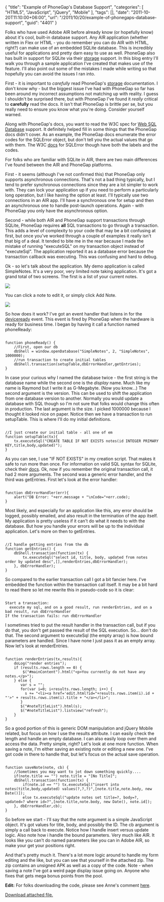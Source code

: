 {
	"title": "Example of PhoneGap's Database Support",
	"categories": [
		"HTML5",
		"JavaScript",
		"jQuery",
		"Mobile"
	],
	"tags": [],
	"date": "2011-10-20T11:10:00+06:00",
	"url": "/2011/10/20/example-of-phonegaps-database-support",
	"guid": "4401"
}

Folks who have used Adobe AIR before already know (or hopefully know) about it's cool, built-in database support. Any AIR application (whether written in Flex or HTML - you do remember you can do AIR with HTML, right?) can make use of an embedded SQLite database. This is incredibly useful for applications and pretty darn easy to use as well. PhoneGap also has built in support for SQLite via their <a href="http://docs.phonegap.com/en/1.1.0/phonegap_storage_storage.md.html">storage</a> support. In this blog entry I'll walk you through a sample application I've created that makes use of the feature. I'll also point out some of the mistakes I made while writing so that hopefully you can avoid the issues I ran into.
<!--more-->
<p/>

First - it is important to <i>carefully</i> read PhoneGap's <a href="http://docs.phonegap.com/en/1.1.0/phonegap_storage_storage.md.html">storage</a> documentation. I don't know why - but the biggest issue I've had with PhoneGap so far has been around my incorrect assumptions not matching up with reality. I guess I shouldn't be surprised there, but with PhoneGap I've found it <i>really</i> critical to <b>carefully</b> read the docs. It isn't that PhoneGap is brittle per se, but you really need to ensure you know what you're doing. Consider yourself warned. 

<p/>

Along with PhoneGap's docs, you want to read the W3C spec for <a href="http://dev.w3.org/html5/webdatabase/">Web SQL Database</a> support. It definitely helped fill in some things that the PhoneGap docs didn't cover. As an example, the PhoneGap docs enumerate the error codes for the SQLError object, but don't tell you the actual values that go with them. The W3C <a href="http://dev.w3.org/html5/webdatabase/#sqlerror">docs</a> for SQLError though have both the labels and the codes. 

<p/>

For folks who are familiar with SQLite in AIR, there are two main differences I've found between the AIR and PhoneGap platforms.

<p/>

First - it seems (although I've not confirmed this) that PhoneGap only supports asynchronous connections. That's not a bad thing typically, but I tend to prefer synchronous connections since they are a lot simpler to work with. They can lock your application up if you need to perform a particularly long operation, but I like having the option at least. I'll typically use two connections in an AIR app. I'll have a synchronous one for setup and then an asynchronous one to handle post-launch operations. Again - with PhoneGap you only have the asynchronous option.

<p/>

Second - while both AIR and PhoneGap support transactions through SQLite, PhoneGap requires <b>all</b> SQL transactions to go through a transaction. This adds a level of complexity to your code that may be a bit confusing at first, but once you've worked through a couple of examples it really isn't that big of a deal. It tended to bite me in the rear because I made the mistake of running "executeSQL" on my transaction object instead of "executeSql". The application reported it as a database error because the transaction callback was executing. This was confusing and hard to debug.

<p/>

Ok - so let's talk about the application. My demo application is called SimpleNotes. It's a very poor, very limited note taking application. It's got a grand total of two screens. The first is a list of your current notes.

<p/>


<img src="http://static.raymondcamden.com/images/cfjedi/device-2011-10-20-091716.png" />

<p/>

You can click a note to edit it, or simply click Add Note.

<p/>

<img src="http://static.raymondcamden.com/images/cfjedi/device-2.png" />

<p/>

So how does it work? I've got an event handler that listens in for the <a href="http://docs.phonegap.com/en/1.1.0/phonegap_events_events.md.html#deviceready">deviceready</a> event. This event is fired by PhoneGap when the hardware is ready for business time. I began by having it call a function named phoneReady:

<p/>

<code>
function phoneReady() {
    //First, open our db    
    dbShell = window.openDatabase("SimpleNotes", 2, "SimpleNotes", 1000000);
    //run transaction to create initial tables
    dbShell.transaction(setupTable,dbErrorHandler,getEntries);
}
</code>

<p/>

In case your curious why I named the database twice - the first string is the database name while the second one is the <i>display</i> name. Much like my name is Raymond but I write it as G-Megabyte. (Now you know...) The second argument is the version. This can be used to shift the application from one database version to another. Normally you would update a database with SQL though so I'm not sure that folks would change this often in production. The last argument is the size. I picked 1000000 because I thought it looked nice on paper. Notice then we have a transaction to run setupTable. This is where I'll do my initial definitions.

<p/>

<code>
//I just create our initial table - all one of em
function setupTable(tx){
    tx.executeSql("CREATE TABLE IF NOT EXISTS notes(id INTEGER PRIMARY KEY,title,body,updated)");
}   
</code>

<p/>

As you can see, I use "IF NOT EXISTS" in my creation script. That makes it safe to run more than once. For information on valid SQL syntax for SQLite, check their <a href="http://www.sqlite.org/docs.html">docs</a>. Ok, now if you remember the original transaction call, it had 2 more arguments. The second was a generic error handler, and the third was getEntries. First let's look at the error handler:

<p/>

<code>
function dbErrorHandler(err){
    alert("DB Error: "+err.message + "\nCode="+err.code);
}
</code>

<p/>

Most likely, and especially for an application like this, any error should be logged, possibly emailed, and also result in the termination of the app itself. My application is pretty useless if it can't do what it needs to with the database. But how you handle your errors will be up to the individual application. Let's more on then to getEntries.

<p/>

<code>
//I handle getting entries from the db
function getEntries() {
    dbShell.transaction(function(tx) {
        tx.executeSql("select id, title, body, updated from notes order by updated desc",[],renderEntries,dbErrorHandler);
    }, dbErrorHandler);
}
</code>

<p/>

So compared to the earlier transaction call I got a bit fancier here. I've embedded the function within the transaction call itself. It may be a bit hard to read there so let me rewrite this in pseudo-code so it is clear:

<p/>

<code>
Start a transaction:
  execute my sql, and on a good result, run renderEntries, and on a bad result, run dbErrorHandler
If the transaction fails: run dbErrorHandler
</code>

<p/>

I sometimes tried to put the result handler in the transaction call, but if you do that, you don't get passed the result of the SQL execution. So... don't do that. The second argument to executeSql (the empty array) is how bound parameters are handled. Since I have none I just pass it as an empty array. Now let's look at renderEntries.

<p/>

<code>
function renderEntries(tx,results){
    doLog("render entries");
    if (results.rows.length == 0) {
        $("#mainContent").html("&lt;p&gt;You currently do not have any notes.&lt;/p&gt;");
    } else {
       var s = "";
       for(var i=0; i&lt;results.rows.length; i++) {
         s += "&lt;li&gt;&lt;a href='edit.html?id="+results.rows.item(i).id + "'&gt;" + results.rows.item(i).title + "&lt;/a&gt;&lt;/li&gt;";   
       }
       $("#noteTitleList").html(s);
       $("#noteTitleList").listview("refresh");
    }
}
</code>

<p/>

So a good portion of this is generic DOM manipulation and jQuery Mobile related, but focus on how I use the results attribute. I can easily check the length and handle an empty database. I can also easily loop over them and access the data. Pretty simple, right? Let's look at one more function. When saving a note, I'm either saving an existing note or editing a new one. I've got code in there to handle that, but let's focus on the actual save operation.

<p/>

<code>
function saveNote(note, cb) {
    //Sometimes you may want to jot down something quickly....
    if(note.title == "") note.title = "[No Title]";
    dbShell.transaction(function(tx) {
        if(note.id == "") tx.executeSql("insert into notes(title,body,updated) values(?,?,?)",[note.title,note.body, new Date()]);
        else tx.executeSql("update notes set title=?, body=?, updated=? where id=?",[note.title,note.body, new Date(), note.id]);
    }, dbErrorHandler,cb);
}
</code>

<p/>

So before we start - I'll say that the note argument is a simple JavaScript object. It's got values for title, body, and possibly the ID. The cb argument is simply a call back to execute. Notice how I handle insert versus update logic. Also note how i handle the bound parameters. Very much like AIR. It looks like you can't do named parameters like you can in Adobe AIR, so make your get your positions right.

<p/>

And that's pretty much it. There's a lot more logic around to handle my form editing and the like, but you can see that yourself in the attached zip. The zip contains an unsigned APK as well as a copy of the code. Note - when saving a note I've got a weird page display issue going on. Anyone who fixes that gets mega bonus points from the pool.

<b>Edit:</b> For folks downloading the code, please see Anne's comment <a href="http://www.raymondcamden.com/2011/10/20/Example-of-PhoneGaps-Database-Support#cA435E0AE-B9F8-5539-415C9E70E6806AEA">here</a>.

<p><a href='/enclosures/SimpleNote.zip'>Download attached file.</a></p>